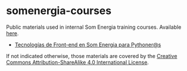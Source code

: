 # somenergia-courses

Public materials used in internal Som Energia training courses.
Available [here](https://som-energia.github.io/somenergia-courses).


- [Tecnologías de Front-end en Som Energia para Pythoner@s](2018-07-19-frontend/)


If not indicated otherwise, those materials are covered
by the [Creative Commons Attribution-ShareAlike 4.0 International License](LICENSE).



